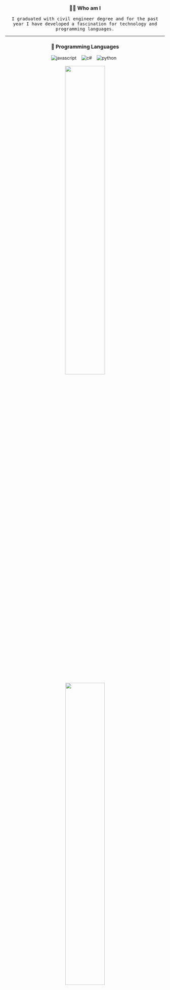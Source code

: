 <h3 align="center">👨‍💻 Who am I</h3>
<p align="center">
  <samp>I graduated with civil engineer degree and for the past year I have developed a fascination for technology and programming languages.</samp>
</p>

<hr />

<!-- PROGRAMMING LANGUAGES -->
<h3 align="center">💬 Programming Languages</h3>
<p align="center">
  <img alt="javascript" src="https://img.shields.io/badge/javascript-F7DF1E?style=for-the-badge&logo=javascript&logoColor=black" />&nbsp;&nbsp;&nbsp;
  <img alt="c#" src="https://img.shields.io/badge/C%23-239120?style=for-the-badge&logo=c-sharp&logoColor=white">&nbsp;&nbsp;&nbsp;
  <img alt="python" src="https://img.shields.io/badge/Python-14354C?style=for-the-badge&logo=python&logoColor=white">&nbsp;&nbsp;
  <br /><br />
  <img width="50%" src="https://github-readme-stats.vercel.app/api?username=Vincenzofdg&show_icons=true&count_private=true&theme=merko" />
  <img width="49.5%" src="https://github-readme-stats.vercel.app/api/top-langs/?username=Vincenzofdg&layout=compact&count_private=true&theme=merko" />
</p>

<hr />

<!-- MY TOOLS -->
<h3 align="center"> 🔭 Tools and Frameworks</h3>
<p align="center">
  <img alt="ubuntu" src="https://img.shields.io/badge/Ubuntu-E95420?style=for-the-badge&logo=ubuntu&logoColor=white">&nbsp;&nbsp;&nbsp;
  <img alt="windows" src="https://img.shields.io/badge/Windows-0078D6?style=for-the-badge&logo=windows&logoColor=white">&nbsp;&nbsp;&nbsp;
  <img alt="react" src="https://img.shields.io/badge/React-20232A?style=for-the-badge&logo=react&logoColor=61DAFB">&nbsp;&nbsp;&nbsp;
  <img alt="typescript"src="https://img.shields.io/badge/TypeScript-007ACC?style=for-the-badge&logo=typescript&logoColor=white">&nbsp;&nbsp;&nbsp;
  <br /><br />
  <img alt="html5" src="https://img.shields.io/badge/html_5-E34F26?style=for-the-badge&logo=html5&logoColor=white">&nbsp;&nbsp;&nbsp;
  <img alt="css3" src="https://img.shields.io/badge/css_3-1572B6?style=for-the-badge&logo=css3&logoColor=white">&nbsp;&nbsp;&nbsp;
   <img alt="bootstrap" src="https://img.shields.io/badge/Bootstrap-563D7C?style=for-the-badge&logo=bootstrap&logoColor=white">&nbsp;&nbsp;&nbsp;
  <br /><br />
  <img alt="scrum" src="https://img.shields.io/badge/scrum-1572B6?style=for-the-badge">&nbsp;&nbsp;&nbsp;
  <img alt="kanban" src="https://img.shields.io/badge/kanban-CC2927?style=for-the-badge">&nbsp;&nbsp;&nbsp;
</p>

<hr />

<!-- CONTACT -->
<h3  align="center">📫 Reach me on</h3>
<p align="center">
  <a target="_blank"href="https://www.linkedin.com/in/vincenzo-f-di-giacomo-107347223/"><img src="https://img.shields.io/badge/linkedin-%230077B5.svg?&style=for-the-badge&logo=linkedin&logoColor=white" /></a>&nbsp;&nbsp;&nbsp;&nbsp;
  <a target="_blank"href="https://t.me/vincenzofdg"><img src="https://img.shields.io/badge/Telegram-2CA5E0?style=for-the-badge&logo=telegram&logoColor=white" /></a>&nbsp;&nbsp;&nbsp;&nbsp;
  <a href="mailto:vincenzofdg@hotmail.com?subject=Hello%20Vincenzo,%20From%20Github"><img src="https://img.shields.io/badge/-Hotmail-%23333?style=for-the-badge&logo=hotmail&logoColor=white" /></a>&nbsp;&nbsp;&nbsp;&nbsp;
</p>

<!-- ![Snake animation](https://github.com/Vincenzofdg/Vincenzofdg/blob/output/github-contribution-grid-snake.svg) -->


<!-- Source ==> https://dev.to/envoy_/150-badges-for-github-pnk -->
